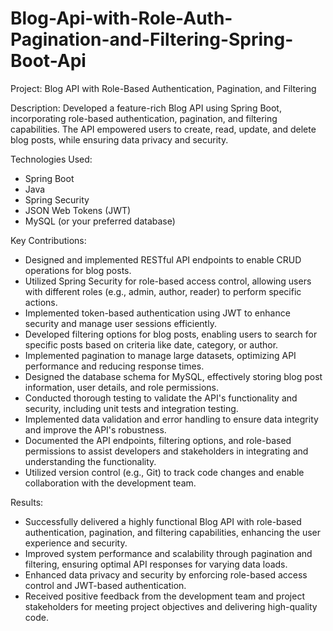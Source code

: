# Blog-Api-with-Role-Auth-Pagination-and-Filtering-Spring-Boot-Api

Project: Blog API with Role-Based Authentication, Pagination, and Filtering

Description:
Developed a feature-rich Blog API using Spring Boot, incorporating role-based authentication, pagination, and filtering capabilities. The API empowered users to create, read, update, and delete blog posts, while ensuring data privacy and security.

Technologies Used:
- Spring Boot
- Java
- Spring Security
- JSON Web Tokens (JWT)
- MySQL (or your preferred database)

Key Contributions:
- Designed and implemented RESTful API endpoints to enable CRUD operations for blog posts.
- Utilized Spring Security for role-based access control, allowing users with different roles (e.g., admin, author, reader) to perform specific actions.
- Implemented token-based authentication using JWT to enhance security and manage user sessions efficiently.
- Developed filtering options for blog posts, enabling users to search for specific posts based on criteria like date, category, or author.
- Implemented pagination to manage large datasets, optimizing API performance and reducing response times.
- Designed the database schema for MySQL, effectively storing blog post information, user details, and role permissions.
- Conducted thorough testing to validate the API's functionality and security, including unit tests and integration testing.
- Implemented data validation and error handling to ensure data integrity and improve the API's robustness.
- Documented the API endpoints, filtering options, and role-based permissions to assist developers and stakeholders in integrating and understanding the functionality.
- Utilized version control (e.g., Git) to track code changes and enable collaboration with the development team.

Results:
- Successfully delivered a highly functional Blog API with role-based authentication, pagination, and filtering capabilities, enhancing the user experience and security.
- Improved system performance and scalability through pagination and filtering, ensuring optimal API responses for varying data loads.
- Enhanced data privacy and security by enforcing role-based access control and JWT-based authentication.
- Received positive feedback from the development team and project stakeholders for meeting project objectives and delivering high-quality code.


    
